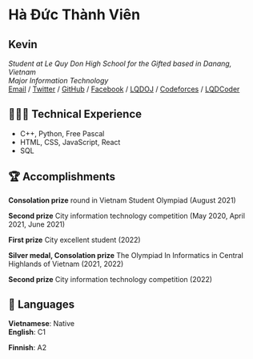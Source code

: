 # Hà Đức Thành Viên
## Kevin
_Student at Le Quy Don High School for the Gifted based in Danang, Vietnam_ <br>
_Major Information Technology_ <br>
[Email](mailto:vienha000@gmail.com) / [Twitter](https://twitter.com/VinThnh5)  / [GitHub](https://github.com/VienThanh12)  / [Facebook](https://www.facebook.com/vien.thanh.528316/) / [LQDOJ](https://lqdoj.edu.vn/user) / [Codeforces](https://codeforces.com/profile/VienThanhh) / [LQDCoder](http://lequydon.ntucoder.net/Coder/Details/a519vienhdt)

## 👩🏼‍💻 Technical Experience
  - C++, Python, Free Pascal
  - HTML, CSS, JavaScript, React
  - SQL


## 🏆 Accomplishments
**Consolation prize**  round in Vietnam Student Olympiad (August 2021)

**Second prize** City information technology competition (May 2020, April 2021, June 2021)

**First prize** City excellent student (2022)

**Silver medal, Consolation prize** The Olympiad In Informatics in Central Highlands of Vietnam (2021, 2022) 

**Second prize** City  information technology competition (2022) 

## 💬 Languages

**Vietnamese**: Native <br>
**English**: C1 

**Finnish**: A2 
<br><br>
